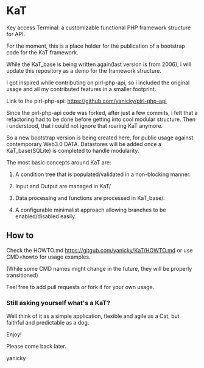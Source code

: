 # KaT
Key access Terminal: a customizable functional PHP framework structure for API.

For the moment, this is a place holder for the publication of a bootstrap code for the KaT framework.

While the KaT_base is being written again(last version is from 2006), i will update this repository as a demo for the framework structure. 

I got inspired while contributing on pirl-php-api, so i included the original usage and all my contributed features in a smaller footprint.

Link to the pirl-php-api: <https://github.com/yanicky/pirl-php-api>

Since the pirl-php-api code was forked, after just a few commits, i felt that a refactoring had to be done before getting into cool modular structure. Then i understood, that i could not ignore that roaring KaT anymore. 

So a new bootstrap version is being created here, for public usage against contemporary Web3.0 DATA. Datastores will be added once a KaT_base(SQLite) is completed to handle modularity. 

The most basic concepts around KaT are:

1. A condition tree that is populated/validated in a non-blocking manner.

2. Input and Output are managed in KaT/ 

3. Data processing and functions are processed in KaT_base/.

4. A configurable minimalist approach allowing branches to be enabled/disabled easily.

## How to
Check the HOWTO.md <https://gitgub.com/yanicky/KaT/HOWTO.md>  or use CMD=howto for usage examples.

(While some CMD names might change in the future, they will be properly transitioned)

Feel free to add pull requests or fork it for your own usage.

### Still asking yourself what's a KaT? 
Well think of it as a simple application, flexible and agile as a Cat, but faithful and predictable as a dog.

Enjoy!

Please come back later.

yanicky
